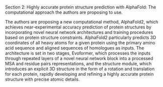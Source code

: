 Section 2: Highly accurate protein structure prediction with AlphaFold: The computational approach the authors are proposing to use.

The authors are proposing a new computational method, AlphaFold2, which achieves near-experimental accuracy prediction of protein structures by incorporating novel neural network architectures and training procedures based on protein structure constraints. AlphaFold2 particularly predicts 3D coordinates of all heavy atoms for a given protein using the primary amino acid sequence and aligned sequences of homologues as inputs. The architecture is set in two stages, Evoformer, which processes the inputs through repeated layers of a novel neural network block into a processed MSA and residue pairs representations, and the structure module, which introduces an explicit 3D structure in the form of a rotation and translation for  each protein, rapidly developing and refining a highly accurate protein structure with precise atomic details.
